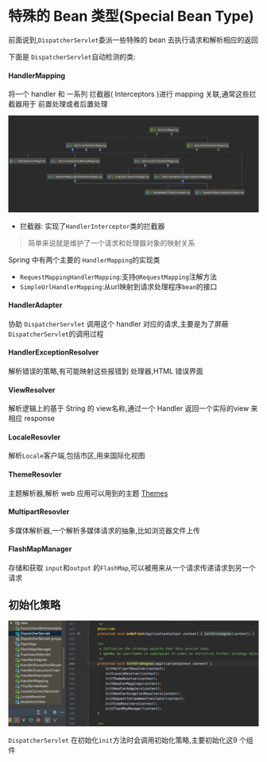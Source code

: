 # 特殊的 Bean 类型(Special Bean Type)

前面说到,`DispatcherServlet`委派一些特殊的 bean 去执行请求和解析相应的返回

下面是 `DispatcherServlet`自动检测的类:

#### HandlerMapping

将一个 handler 和 一系列 拦截器( Interceptors )进行 mapping 关联,通常这些拦截器用于 前置处理或者后置处理

![image-20200111191132572](assets/image-20200111191132572.png)

- 拦截器: 实现了`HandlerInterceptor`类的拦截器

> 简单来说就是维护了一个请求和处理器对象的映射关系

Spring 中有两个主要的 `HandlerMapping`的实现类

- `RequestMappingHandlerMapping`:支持`@RequestMapping`注解方法
- `SimpleUrlHandlerMapping`:从url映射到请求处理程序`bean`的接口

#### HandlerAdapter

协助 `DispatcherServlet` 调用这个 handler 对应的请求,主要是为了屏蔽`DispatcherServlet`的调用过程

#### HandlerExceptionResolver

解析错误的策略,有可能映射这些报错到 处理器,HTML 错误界面

#### ViewResolver

解析逻辑上的基于 String 的 view名称,通过一个 Handler 返回一个实际的view 来相应 response

#### LocaleResovler

解析`Locale`客户端,包括市区,用来国际化视图

#### ThemeResovler

主题解析器,解析 web 应用可以用到的主题 [Themes](https://docs.spring.io/spring/docs/current/spring-framework-reference/web.html#mvc-themeresolver)

####  MultipartResovler

多媒体解析器,一个解析多媒体请求的抽象,比如浏览器文件上传

#### FlashMapManager

存储和获取 `input`和`output` 的`FlashMap`,可以被用来从一个请求传递请求到另一个请求

## 初始化策略

![image-20200113181406385](assets/image-20200113181406385.png)

`DispatcherServlet` 在初始化`init`方法时会调用初始化策略,主要初始化这9 个组件